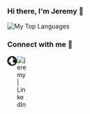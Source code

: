 ### Hi there, I'm Jeremy 👋

![My Top Languages](https://github-readme-stats.vercel.app/api/top-langs/?username=southojere&hide=Jupyter%20Notebook&layout=compact)

### Connect with me 🚀

[<img align="left" alt="jeremysouthon.com" width="22px" src="https://raw.githubusercontent.com/iconic/open-iconic/master/svg/globe.svg" />][website]
[<img align="left" alt="jeremy | LinkedIn" width="22px" src="https://cdn.jsdelivr.net/npm/simple-icons@v3/icons/linkedin.svg" />][linkedin]

<br />
<br />

[linkedin]: https://au.linkedin.com/in/jeremy-southon-559a93176
[website]: https://jeremysouthon.com
